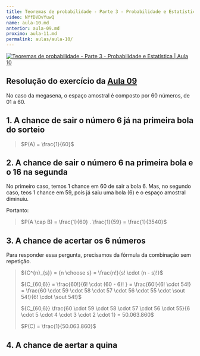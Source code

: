 ```yaml
---
title: Teoremas de probabilidade - Parte 3 - Probabilidade e Estatística | Aula 10
video: NYfDVDvYuwQ
name: aula-10.md
anterior: aula-09.md
proximo: aula-11.md
permalink: aulas/aula-10/
---
```


[![Teoremas de probabilidade - Parte 3 - Probabilidade e Estatística | Aula 10](https://img.youtube.com/vi/NYfDVDvYuwQ/0.jpg)](https://www.youtube.com/watch?v=NYfDVDvYuwQ)

## Resolução do exercício da [Aula 09](aula-09.md)

No caso da megasena, o espaço amostral é composto por 60 números, de 01 a 60.

## 1. A chance de sair o número 6 já na primeira bola do sorteio

> $P(A) = \frac{1}{60}$

## 2. A chance de sair o número 6 na primeira bola e o 16 na segunda

No primeiro caso, temos 1 chance em 60 de sair a bola 6. Mas, no segundo caso, teos 1 chance em 59, pois já saiu uma bola (6) e o espaço amostral diminuiu.

Portanto:

> $P(A \cap B) = \frac{1}{60} . \frac{1}{59} = \frac{1}{3540}$

## 3. A chance de acertar os 6 números

Para responder essa pergunta, precisamos da fórmula da combinação sem repetição.

> ${C^{n}_{s}} = {n \choose s} = \frac{n!}{s! \cdot (n - s)!}$
>
> ${C_{60,6}} = \frac{60!}{6! \cdot (60 - 6)! } = \frac{60!}{6! \cdot 54!} = \frac{60 \cdot 59 \cdot 58 \cdot 57 \cdot 56 \cdot 55 \cdot \sout  54!}{6! \cdot \sout 54!}$
>
> ${C_{60,6}} \frac{60 \cdot 59 \cdot 58 \cdot 57 \cdot 56 \cdot 55}{6 \cdot 5 \cdot 4 \cdot 3 \cdot 2 \cdot 1} = 50.063.860$
>
> $P(C) = \frac{1}{50.063.860}$
## 4. A chance de aertar a quina

